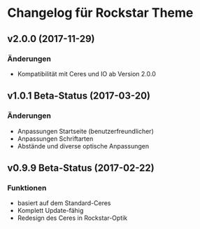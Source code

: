 # Changelog für Rockstar Theme

## v2.0.0 (2017-11-29)

### Änderungen
- Kompatibilität mit Ceres und IO ab Version 2.0.0

## v1.0.1 Beta-Status (2017-03-20)

### Änderungen

- Anpassungen Startseite (benutzerfreundlicher)
- Anpassungen Schriftarten
- Abstände und diverse optische Anpassungen

## v0.9.9 Beta-Status (2017-02-22)

### Funktionen
- basiert auf dem Standard-Ceres
- Komplett Update-fähig
- Redesign des Ceres in Rockstar-Optik
